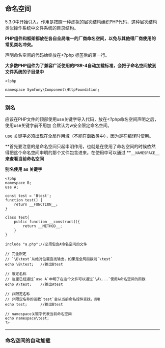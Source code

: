 ## 命名空间

5.3.0中开始引入，作用是按照一种虚拟的层次结构组织PHP代码，这种层次结构类似操作系统中文件系统的目录结构。

**PHP组件和框架都放在各自全局唯一的厂商命名空间，以免与其他得厂商使用的常见类名冲突。**

声明命名空间的代码始终放在&lt;?php 标签后的第一行。

**大多数PHP组件为了兼容广泛使用的PSR-4自动加载标准，会把子命名空间放到文件系统的子目录中**

```
<?php

namespace Symfony\Component\HttpFoundation;
```

---

### 别名

应该在PHP文件的顶部使用use关键字导入代码，放在&lt;?php命名空间声明之后，使用use关键字前不用加 会默认为w安全限定命名空间。

use 关键字必须出现在全局作用域（不能在函数类中），因为是在编译时使用。

**首先要注意的是命名空间只起申明作用，也就是在使用了命名空间的时候依然得把这个命名空间申明的那个文件包含进来。在使用中可以通过 **`__NAMESPACE__`**来查看当前命名空间**

**别名使用 as 关键字**

    <?php 
    namespace B;
    use A;

    const test = 'Btest';
    function test() { 
        return __FUNCTION__; 
    }

    class Test{
        public function __construct(){
            return __METHOD__;
        }
    }

    include "a.php";//必须包含A命名空间的文件

    // 完全限定
    // `\B\test`从绝对位置查找输出，如果是全局函数则`\test`
    echo \B\test;   //输出Btest

    // 限定名称  
    // 这里已经通过`use A`申明了在这个文件可以通过`\A\...`使用A命名空间的函数
    echo A\test;    //输出Atest

    // 非限定名称
    // 非限定名称的函数`test`会从当前命名控件查找，即B
    echo test;      //输出Btest

    // namespace关键字代表当前命名空间
    echo namespace\test;
    ?>

---

### 命名空间的自动加载



